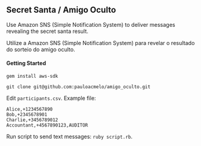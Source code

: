 ## Secret Santa / Amigo Oculto

Use Amazon SNS (Simple Notification System) to deliver messages revealing the secret santa result.

Utilize a Amazon SNS (Simple Notification System) para revelar o resultado do sorteio do amigo oculto.


#### Getting Started

```gem install aws-sdk```

```git clone git@github.com:pauloacmelo/amigo_oculto.git```

Edit `participants.csv`. Example file:
```
Alice,+1234567890
Bob,+2345678901
Charlie,+3456789012
Accountant,+4567890123,AUDITOR
```

Run script to send text messages: `ruby script.rb`.